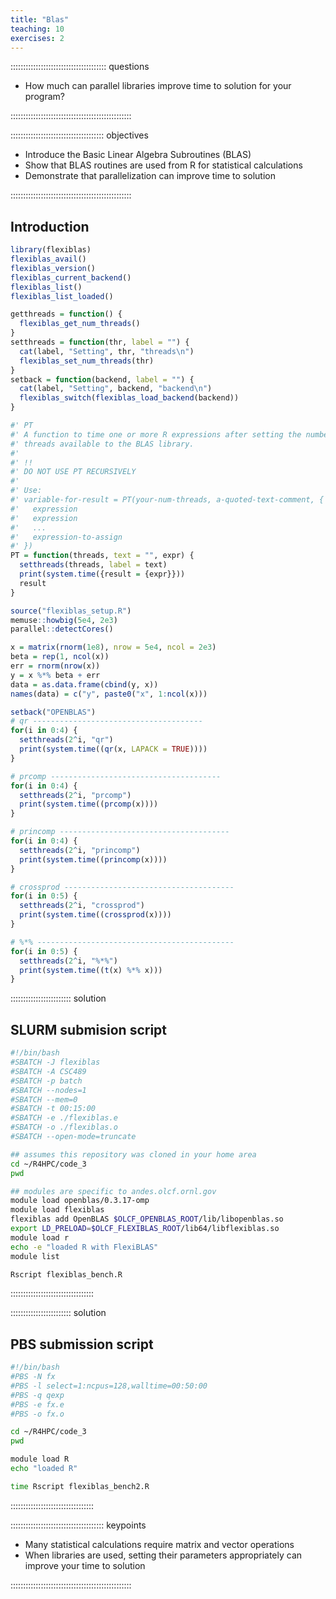 ```yaml
---
title: "Blas"
teaching: 10
exercises: 2
---
```


:::::::::::::::::::::::::::::::::::::: questions 

- How much can parallel libraries improve time to solution for your program?

::::::::::::::::::::::::::::::::::::::::::::::::

::::::::::::::::::::::::::::::::::::: objectives

- Introduce the Basic Linear Algebra Subroutines (BLAS)
- Show that BLAS routines are used from R for statistical calculations
- Demonstrate that parallelization can improve time to solution

::::::::::::::::::::::::::::::::::::::::::::::::

## Introduction


```r
library(flexiblas)
flexiblas_avail()
flexiblas_version()
flexiblas_current_backend()
flexiblas_list()
flexiblas_list_loaded()

getthreads = function() {
  flexiblas_get_num_threads()
}
setthreads = function(thr, label = "") {
  cat(label, "Setting", thr, "threads\n")
  flexiblas_set_num_threads(thr)
}
setback = function(backend, label = "") {
  cat(label, "Setting", backend, "backend\n")
  flexiblas_switch(flexiblas_load_backend(backend))
}

#' PT
#' A function to time one or more R expressions after setting the number of
#' threads available to the BLAS library.
#' 
#' !!
#' DO NOT USE PT RECURSIVELY
#'
#' Use: 
#' variable-for-result = PT(your-num-threads, a-quoted-text-comment, {
#'   expression
#'   expression
#'   ...
#'   expression-to-assign
#' })
PT = function(threads, text = "", expr) {
  setthreads(threads, label = text)
  print(system.time({result = {expr}}))
  result
}
```


```r
source("flexiblas_setup.R")
memuse::howbig(5e4, 2e3)
parallel::detectCores()

x = matrix(rnorm(1e8), nrow = 5e4, ncol = 2e3)
beta = rep(1, ncol(x))
err = rnorm(nrow(x))
y = x %*% beta + err
data = as.data.frame(cbind(y, x))
names(data) = c("y", paste0("x", 1:ncol(x)))

setback("OPENBLAS")
# qr --------------------------------------
for(i in 0:4) {
  setthreads(2^i, "qr")
  print(system.time((qr(x, LAPACK = TRUE))))
}

# prcomp --------------------------------------
for(i in 0:4) {
  setthreads(2^i, "prcomp")
  print(system.time((prcomp(x))))
}

# princomp --------------------------------------
for(i in 0:4) {
  setthreads(2^i, "princomp")
  print(system.time((princomp(x))))
}

# crossprod --------------------------------------
for(i in 0:5) {
  setthreads(2^i, "crossprod")
  print(system.time((crossprod(x))))
}

# %*% --------------------------------------------
for(i in 0:5) {
  setthreads(2^i, "%*%")
  print(system.time((t(x) %*% x)))
}
```



:::::::::::::::::::::::: solution 

## SLURM submision script
 
```bash
#!/bin/bash
#SBATCH -J flexiblas
#SBATCH -A CSC489
#SBATCH -p batch
#SBATCH --nodes=1
#SBATCH --mem=0
#SBATCH -t 00:15:00
#SBATCH -e ./flexiblas.e
#SBATCH -o ./flexiblas.o
#SBATCH --open-mode=truncate

## assumes this repository was cloned in your home area
cd ~/R4HPC/code_3
pwd

## modules are specific to andes.olcf.ornl.gov
module load openblas/0.3.17-omp
module load flexiblas
flexiblas add OpenBLAS $OLCF_OPENBLAS_ROOT/lib/libopenblas.so
export LD_PRELOAD=$OLCF_FLEXIBLAS_ROOT/lib64/libflexiblas.so
module load r
echo -e "loaded R with FlexiBLAS"
module list

Rscript flexiblas_bench.R
```

:::::::::::::::::::::::::::::::::



:::::::::::::::::::::::: solution 

## PBS submission script

```bash
#!/bin/bash
#PBS -N fx
#PBS -l select=1:ncpus=128,walltime=00:50:00
#PBS -q qexp
#PBS -e fx.e
#PBS -o fx.o

cd ~/R4HPC/code_3
pwd

module load R
echo "loaded R"

time Rscript flexiblas_bench2.R
```

:::::::::::::::::::::::::::::::::

::::::::::::::::::::::::::::::::::::: keypoints 

- Many statistical calculations require matrix and vector operations
- When libraries are used, setting their parameters appropriately can improve your time to solution

::::::::::::::::::::::::::::::::::::::::::::::::
